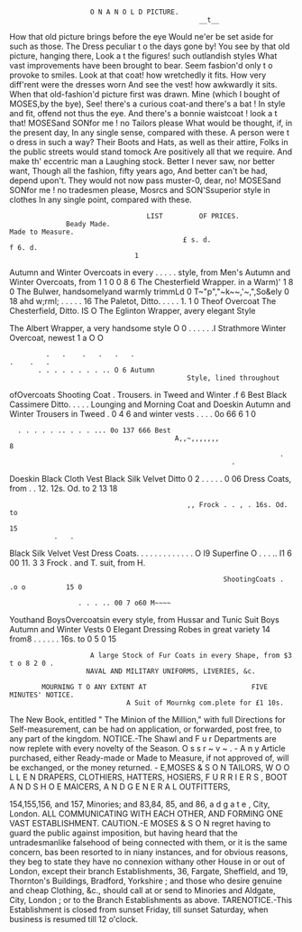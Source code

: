                         O N A N O L D PICTURE.
                                                   __t__


 How that old picture brings before the eye                Would ne'er be set aside for such as those.
 The Dress peculiar t o the days gone by!                  You see by that old picture, hanging there,
 Look a t the figures! such outlandish styles              What vast improvements have been brought to bear.
 Seem fasbion'd only t o provoke to smiles.                Look at that coat! how wretchedly it fits.
 How very diff'rent were the dresses worn                  And see the vest! how awkwardly it sits.
 When that old-fashion'd picture first was drawn.          Mine (which I bought of MOSES,by the bye),
 See! there's a curious coat-and there's a bat !           In style and fit, offend not thus the eye.
 And there's a bonnie waistcoat ! look a t that!           MOSESand SONfor me ! no Tailors please
 What would be thought, if, in the present day,            In any single sense, compared with these.
 A person were t o dress in such a way?                    Their Boots and Hats, as well as their attire,
 Folks in the public streets would stand tomock            Are positively all that we require.
 And make th' eccentric man a Laughing stock.              Better I never saw, nor better want,
 Though all the fashion, fifty years ago,                  And better can't be had, depend upon't.
 They would not now pass muster-0, dear, no!               MOSESand SONfor me ! no tradesmen please,
 Mosrcs and SON'Ssuperior style in clothes                 In any single point, compared with these.



                                      LIST         OF PRICES.
                  Beady Made.                                            Made to Measure.
                                               £ s. d.                                       f 6. d.
                                   1
Autumn and Winter Overcoats in every
          . . . . .
  style, from
                                                     Men's Autumn and Winter Overcoats, from 1 1 0
                                               0 8 6 The Chesterfield Wrapper. in a Warm)' 1 8 0
The Bulwer, handsomelyand warmly trimmLd   0 T~"p","~k~~,'~,",So&ely
                                               0 18
                                                                          ahd w;rml;
               . . . . .                                                                         16
The Paletot, Ditto.
                     . . . . 1. 1 0 Theof Overcoat
The Chesterfield, Ditto.
                                        IS O The Eglinton Wrapper, avery elegant Style

The Albert Wrapper, a very handsome style
                                               O
                                                    0                .   .   .      .   .   .I
                                                       Strathmore Winter Overcoat, newest 1 a
                                                                                                  O             O

             .   .    .   .   .   .                                              .    .   .
           . . . . . . . . .. O 6 Autumn
                                                Style, lined throughout
  ofOvercoats
Shooting Coat                                                        . Trousers. in Tweed
                                                            and Winter                    .f        6
                                             Best Black Cassimere Ditto. . . . .
Lounging and Morning Coat                       and Doeskin
Autumn and Winter Trousers in Tweed . 0  4 6               and winter vests .       . . . 0o 66   6    1        0


      . . . . . .. . . . ... 0o 137 666 Best
                                             A,,~,,,,,,,                                                   8
                                                                       .
                                                           .
Doeskin                                                 Black Cloth
Vest                                         Black Silk Velvet Ditto
                                               0    2                       .     .   . . . 0 06
                                                         Dress Coats, from . . 12. 12s. Od. to 2
                                                                                                           13
                                                                                                           18

                                                ,, Frock . . , . 16s. Od. to
                                                                                                           15
               .   .
Black Silk Velvet Vest
Dress Coats.            .   .   .
       . . . . . . . . . O l9 Superfine        O
                                                                                . . . .. I1 6 00
                                                                                          11.          3    3
Frock                                                           .
                                                  and T. suit, from
                                                         H.

                                                         ShootingCoats .                     .o o          15 0

                     . . . .. 00 7 o60 M~~~~
Youthand BoysOvercoatsin every style, from
Hussar and Tunic Suit
Boys Autumn and Winter Vests
                                               0
                                             Elegant Dressing Robes in great variety
                                                   14
                                                from8         . . . . . . 16s. to                   0  5 0
                                                                                                           15



                        A large Stock of Fur Coats in every Shape, from $3 t o 8 2 0 .
                       NAVAL AND MILITARY UNIFORMS, LIVERIES, &c.

            MOURNING T O ANY EXTENT AT                          FIVE MINUTES' NOTICE.
                                 A Suit of Mournkg com.plete for £1 10s.
   The New Book, entitled " The Minion of the Million," with full Directions for Self-measurement, can
be had on application, or forwarded, post free, to any part of the kingdom.
  NOTICE.-The Shawl and F u r Departments are now replete with every novelty of the Season.
   O s s r ~ v ~ . - A n y Article purchased, either Ready-made or Made to Measure, if not approved of, will be
exchanged, or the money returned.
                                                               -
                             E,MOSES & S O N
    TAILORS, W O O L L E N DRAPERS, CLOTHIERS, HATTERS, HOSIERS, F U R R I E R S ,
            BOOT A N D S H O E MAICERS, A N D G E N E R A L OUTFITTERS,

154,155,156, and 157, Minories; and 83,84, 85, and 86, a d g a t e , City, London.
            ALL   COMMUNICATING   WITH EACH    OTHER,    AND   FORMING   ONE VAST   ESTABLISHMENT.
   CAUTION.-E MOSES & S O N regret having to guard the public against imposition, but having heard
that the untradesmanlike falsehood of being connected with them, or it is the same concern, bas been
resorted to in niany instances, and for obvious reasons, they beg to state they have no connexion withany
other House in or out of London, except their branch Establishments, 36, Fargate, Sheffield, and 19,
Thornton's Buildings, Bradford, Yorkshire ; and those who desire genuine and cheap Clothing, &c., should
call at or send to Minories and Aldgate, City, London ; or to the Branch Establishments as above.
   TARENOTICE.-This Establishment is closed from sunset Friday, till sunset Saturday, when business is
resumed till 12 o'clock.
